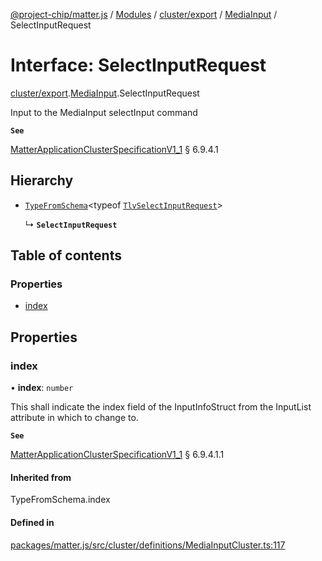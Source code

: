 [@project-chip/matter.js](../README.md) / [Modules](../modules.md) / [cluster/export](../modules/cluster_export.md) / [MediaInput](../modules/cluster_export.MediaInput.md) / SelectInputRequest

# Interface: SelectInputRequest

[cluster/export](../modules/cluster_export.md).[MediaInput](../modules/cluster_export.MediaInput.md).SelectInputRequest

Input to the MediaInput selectInput command

**`See`**

[MatterApplicationClusterSpecificationV1_1](spec_export.MatterApplicationClusterSpecificationV1_1.md) § 6.9.4.1

## Hierarchy

- [`TypeFromSchema`](../modules/tlv_export.md#typefromschema)\<typeof [`TlvSelectInputRequest`](../modules/cluster_export.MediaInput.md#tlvselectinputrequest)\>

  ↳ **`SelectInputRequest`**

## Table of contents

### Properties

- [index](cluster_export.MediaInput.SelectInputRequest.md#index)

## Properties

### index

• **index**: `number`

This shall indicate the index field of the InputInfoStruct from the InputList attribute in which to change
to.

**`See`**

[MatterApplicationClusterSpecificationV1_1](spec_export.MatterApplicationClusterSpecificationV1_1.md) § 6.9.4.1.1

#### Inherited from

TypeFromSchema.index

#### Defined in

[packages/matter.js/src/cluster/definitions/MediaInputCluster.ts:117](https://github.com/project-chip/matter.js/blob/3adaded6/packages/matter.js/src/cluster/definitions/MediaInputCluster.ts#L117)
